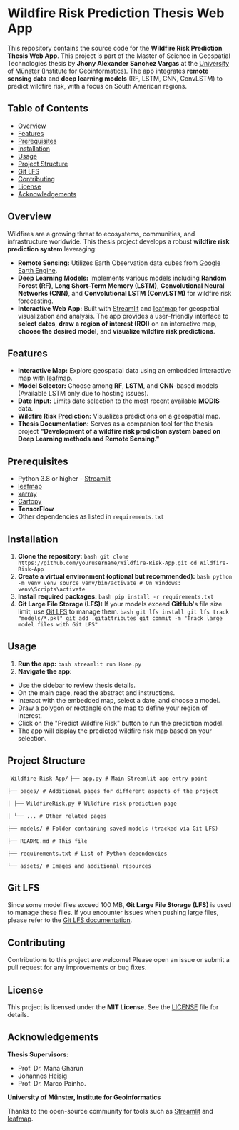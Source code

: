 # Wildfire Risk Prediction Thesis Web App 
This repository contains the source code for the **Wildfire Risk Prediction Thesis Web App**. This project is part of the Master of Science in Geospatial Technologies thesis by **Jhony Alexander Sánchez Vargas** at the [University of Münster](https://www.uni-muenster.de) (Institute for Geoinformatics). The app integrates **remote sensing data** and **deep learning models** (RF, LSTM, CNN, ConvLSTM) to predict wildfire risk, with a focus on South American regions. 
## Table of Contents 
- [Overview](#overview) 
- [Features](#features) 
- [Prerequisites](#prerequisites) 
- [Installation](#installation) 
- [Usage](#usage) 
- [Project Structure](#project-structure) 
- [Git LFS](#git-lfs) 
- [Contributing](#contributing) 
- [License](#license) 
- [Acknowledgements](#acknowledgements) 
## Overview 
Wildfires are a growing threat to ecosystems, communities, and infrastructure worldwide. This thesis project develops a robust **wildfire risk prediction system** leveraging: 
- **Remote Sensing:** Utilizes Earth Observation data cubes from [Google Earth Engine](https://earthengine.google.com). 
- **Deep Learning Models:** Implements various models including **Random Forest (RF)**, **Long Short-Term Memory (LSTM)**, **Convolutional Neural Networks (CNN)**, and **Convolutional LSTM (ConvLSTM)** for wildfire risk forecasting. 
- **Interactive Web App:** Built with [Streamlit](https://streamlit.io) and [leafmap](https://leafmap.org) for geospatial visualization and analysis.
 The app provides a user-friendly interface to **select dates**, **draw a region of interest (ROI)** on an interactive map, **choose the desired model**, and **visualize wildfire risk predictions**. 
 ## Features 
 - **Interactive Map:** Explore geospatial data using an embedded interactive map with [leafmap](https://leafmap.org). 
 - **Model Selector:** Choose among **RF**, **LSTM**, and **CNN**-based models (Available LSTM only due to hosting issues). 
 - **Date Input:** Limits date selection to the most recent available **MODIS** data. 
 - **Wildfire Risk Prediction:** Visualizes predictions on a geospatial map. 
 - **Thesis Documentation:** Serves as a companion tool for the thesis project **"Development of a wildfire risk prediction system based on Deep Learning methods and Remote Sensing."** 
 ## Prerequisites 
 - Python 3.8 or higher - [Streamlit](https://streamlit.io/) 
 - [leafmap](https://leafmap.org) 
 - [xarray](https://xarray.pydata.org) 
 - [Cartopy](https://scitools.org.uk/cartopy) 
 - **TensorFlow**  
 - Other dependencies as listed in `requirements.txt` 
 ## Installation 
 1. **Clone the repository:** 
 ```bash git clone https://github.com/yourusername/Wildfire-Risk-App.git cd Wildfire-Risk-App ``` 
 2. **Create a virtual environment (optional but recommended):** 
 ```bash python -m venv venv source venv/bin/activate # On Windows: venv\Scripts\activate ``` 
 3. **Install required packages:**
  ```bash pip install -r requirements.txt ``` 
  4. **Git Large File Storage (LFS):**
   If your models exceed **GitHub**'s file size limit, use [Git LFS](https://git-lfs.github.com) to manage them. 
   ```bash git lfs install git lfs track "models/*.pkl" git add .gitattributes git commit -m "Track large model files with Git LFS" ``` 
   ## Usage 
   1. **Run the app:** 
   ```bash streamlit run Home.py ``` 
   2. **Navigate the app:** 
   - Use the sidebar to review thesis details. 
   - On the main page, read the abstract and instructions. 
   - Interact with the embedded map, select a date, and choose a model. 
   - Draw a polygon or rectangle on the map to define your region of interest. 
   - Click on the "Predict Wildfire Risk" button to run the prediction model. 
   - The app will display the predicted wildfire risk map based on your selection. 
   ## Project Structure 
   ``` Wildfire-Risk-App/```
   ```├── app.py # Main Streamlit app entry point ```

   ```├── pages/ # Additional pages for different aspects of the project ```

   ```│ ├── WildfireRisk.py # Wildfire risk prediction page ```

   ```│ └── ... # Other related pages ```

   ```├── models/ # Folder containing saved models (tracked via Git LFS) ```

   ```├── README.md # This file ```
   
   ```├── requirements.txt # List of Python dependencies ```

   ```└── assets/ # Images and additional resources```
   ## Git LFS 
   Since some model files exceed 100 MB, **Git Large File Storage (LFS)** is used to manage these files. If you encounter issues when pushing large files, please refer to the [Git LFS documentation](https://git-lfs.github.com). 
   ## Contributing 
   Contributions to this project are welcome! Please open an issue or submit a pull request for any improvements or bug fixes. 
   ## License 
   This project is licensed under the **MIT License**. See the [LICENSE](LICENSE) file for details. 
   ## Acknowledgements 
   **Thesis Supervisors:** 
   - Prof. Dr. Mana Gharun 
   - Johannes Heisig
   - Prof. Dr. Marco Painho.

   **University of Münster, Institute for Geoinformatics** 

   Thanks to the open-source community for tools such as [Streamlit](https://streamlit.io) and [leafmap](https://leafmap.org). 